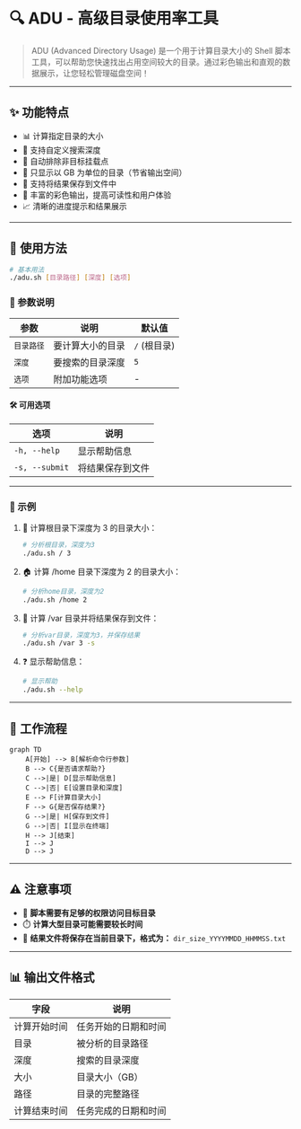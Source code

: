 # 🔍 ADU - 高级目录使用率工具

> ADU (Advanced Directory Usage) 是一个用于计算目录大小的 Shell 脚本工具，可以帮助您快速找出占用空间较大的目录。通过彩色输出和直观的数据展示，让您轻松管理磁盘空间！

---

## ✨ 功能特点

- 📊 计算指定目录的大小
- 🔢 支持自定义搜索深度
- 🚫 自动排除非目标挂载点
- 📏 只显示以 GB 为单位的目录（节省输出空间）
- 💾 支持将结果保存到文件中
- 🌈 丰富的彩色输出，提高可读性和用户体验
- 📈 清晰的进度提示和结果展示

---

## 📖 使用方法

```bash
# 基本用法
./adu.sh [目录路径] [深度] [选项]
```

### 📝 参数说明

| 参数 | 说明 | 默认值 |
|------|------|--------|
| `目录路径` | 要计算大小的目录 | `/` (根目录) |
| `深度` | 要搜索的目录深度 | `5` |
| `选项` | 附加功能选项 | - |

#### 🛠️ 可用选项

| 选项 | 说明 |
|------|------|
| `-h, --help` | 显示帮助信息 |
| `-s, --submit` | 将结果保存到文件 |

---

### 🌟 示例

1. 📂 计算根目录下深度为 3 的目录大小：
   ```bash
   # 分析根目录，深度为3
   ./adu.sh / 3
   ```

2. 🏠 计算 /home 目录下深度为 2 的目录大小：
   ```bash
   # 分析home目录，深度为2
   ./adu.sh /home 2
   ```

3. 📁 计算 /var 目录并将结果保存到文件：
   ```bash
   # 分析var目录，深度为3，并保存结果
   ./adu.sh /var 3 -s
   ```

4. ❓ 显示帮助信息：
   ```bash
   # 显示帮助
   ./adu.sh --help
   ```

---

## 🔄 工作流程

```mermaid
graph TD
    A[开始] --> B[解析命令行参数]
    B --> C{是否请求帮助?}
    C -->|是| D[显示帮助信息]
    C -->|否| E[设置目录和深度]
    E --> F[计算目录大小]
    F --> G{是否保存结果?}
    G -->|是| H[保存到文件]
    G -->|否| I[显示在终端]
    H --> J[结束]
    I --> J
    D --> J
```

---

## ⚠️ 注意事项

- 🔐 **脚本需要有足够的权限访问目标目录**
- ⏱️ **计算大型目录可能需要较长时间**
- 📄 **结果文件将保存在当前目录下，格式为：** `dir_size_YYYYMMDD_HHMMSS.txt`

---

## 📊 输出文件格式

| 字段 | 说明 |
|------|------|
| 计算开始时间 | 任务开始的日期和时间 |
| 目录 | 被分析的目录路径 |
| 深度 | 搜索的目录深度 |
| 大小 | 目录大小（GB） |
| 路径 | 目录的完整路径 |
| 计算结束时间 | 任务完成的日期和时间 |
